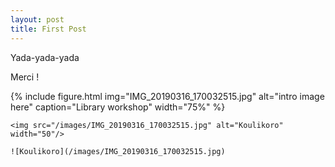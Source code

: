 ```yaml
---
layout: post
title: First Post
---
```


Yada-yada-yada

Merci !

{% include figure.html img="IMG_20190316_170032515.jpg" alt="intro image here" caption="Library workshop" width="75%" %}

`<img src="/images/IMG_20190316_170032515.jpg" alt="Koulikoro" width="50"/>`


`![Koulikoro](/images/IMG_20190316_170032515.jpg)`




